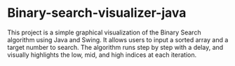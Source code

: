 # Binary-search-visualizer-java
This project is a simple graphical visualization of the Binary Search algorithm using Java and Swing. It allows users to input a sorted array and a target number to search. The algorithm runs step by step with a delay, and visually highlights the low, mid, and high indices at each iteration.
